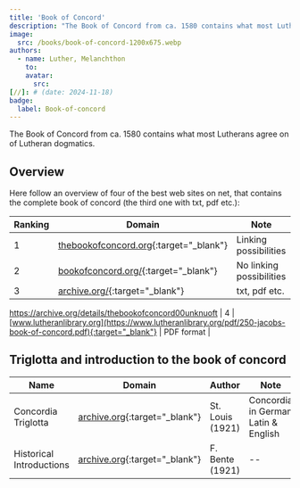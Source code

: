 ```yaml
---
title: 'Book of Concord'
description: "The Book of Concord from ca. 1580 contains what most Lutherans agree on of Lutheran dogmatics."
image:
  src: /books/book-of-concord-1200x675.webp
authors:
  - name: Luther, Melanchthon
    to: 
    avatar:
      src: 
[//]: # (date: 2024-11-18)
badge:
  label: Book-of-concord
---
```


The Book of Concord from ca. 1580 contains what most Lutherans agree on of Lutheran dogmatics.

## Overview
Here follow an overview of four of the best web sites on net, that contains the complete book of concord (the third one with txt, pdf etc.):

| Ranking | Domain      | Note |
| --- | --------- | ----------- |
| 1 | [thebookofconcord.org](https://thebookofconcord.org/three-universal-or-ecumenical-creeds/){:target="_blank"} | Linking possibilities |
| 2 | [bookofconcord.org/](https://bookofconcord.org/){:target="_blank"} | No linking possibilities |
| 3 | [archive.org/](https://archive.org/details/thebookofconcord00unknuoft){:target="_blank"} | txt, pdf etc. |
https://archive.org/details/thebookofconcord00unknuoft
| 4 | [www.lutheranlibrary.org](https://www.lutheranlibrary.org/pdf/250-jacobs-book-of-concord.pdf){:target="_blank"} | PDF format |

## Triglotta and introduction to the book of concord

| Name | Domain      | Author | Note |
| --- | --------- | ----------- | --- |
| Concordia Triglotta | [archive.org](https://archive.org/details/concordiatriglot0000unse/mode/2up){:target="_blank"} | St. Louis (1921) | Concordia in German Latin & English |
| Historical Introductions | [archive.org](https://archive.org/details/bente-historical-introductions-triglotta-from-ocr2/mode/1up){:target="_blank"} | F. Bente (1921) | -- |

